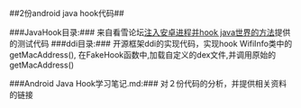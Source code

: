##2份android java hook代码##

###JavaHook目录:###
	来自看雪论坛[注入安卓进程并hook java世界的方法](http://bbs.pediy.com/showthread.php?t=186054)提供的测试代码
###ddi目录:###
	开源框架ddi的实现代码，实现hook WifiInfo类中的getMacAddress(),
	在FakeHook函数中,加载自定义的dex文件,并调用原始的getMacAddress()

###Android Java Hook学习笔记.md:###
	对２份代码的分析，并提供相关资料的链接



